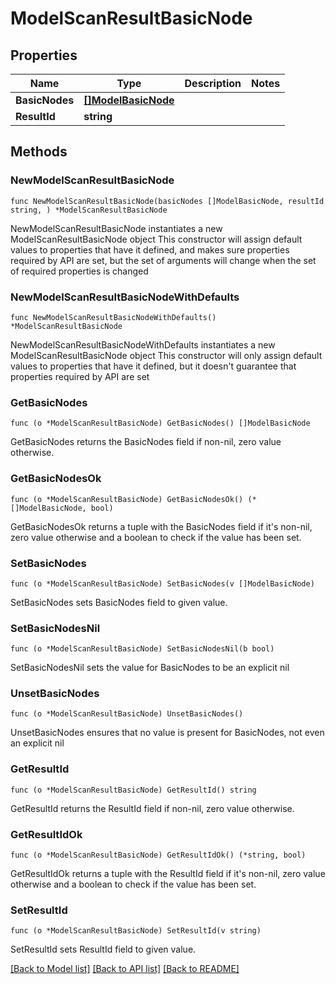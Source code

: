# ModelScanResultBasicNode

## Properties

Name | Type | Description | Notes
------------ | ------------- | ------------- | -------------
**BasicNodes** | [**[]ModelBasicNode**](ModelBasicNode.md) |  | 
**ResultId** | **string** |  | 

## Methods

### NewModelScanResultBasicNode

`func NewModelScanResultBasicNode(basicNodes []ModelBasicNode, resultId string, ) *ModelScanResultBasicNode`

NewModelScanResultBasicNode instantiates a new ModelScanResultBasicNode object
This constructor will assign default values to properties that have it defined,
and makes sure properties required by API are set, but the set of arguments
will change when the set of required properties is changed

### NewModelScanResultBasicNodeWithDefaults

`func NewModelScanResultBasicNodeWithDefaults() *ModelScanResultBasicNode`

NewModelScanResultBasicNodeWithDefaults instantiates a new ModelScanResultBasicNode object
This constructor will only assign default values to properties that have it defined,
but it doesn't guarantee that properties required by API are set

### GetBasicNodes

`func (o *ModelScanResultBasicNode) GetBasicNodes() []ModelBasicNode`

GetBasicNodes returns the BasicNodes field if non-nil, zero value otherwise.

### GetBasicNodesOk

`func (o *ModelScanResultBasicNode) GetBasicNodesOk() (*[]ModelBasicNode, bool)`

GetBasicNodesOk returns a tuple with the BasicNodes field if it's non-nil, zero value otherwise
and a boolean to check if the value has been set.

### SetBasicNodes

`func (o *ModelScanResultBasicNode) SetBasicNodes(v []ModelBasicNode)`

SetBasicNodes sets BasicNodes field to given value.


### SetBasicNodesNil

`func (o *ModelScanResultBasicNode) SetBasicNodesNil(b bool)`

 SetBasicNodesNil sets the value for BasicNodes to be an explicit nil

### UnsetBasicNodes
`func (o *ModelScanResultBasicNode) UnsetBasicNodes()`

UnsetBasicNodes ensures that no value is present for BasicNodes, not even an explicit nil
### GetResultId

`func (o *ModelScanResultBasicNode) GetResultId() string`

GetResultId returns the ResultId field if non-nil, zero value otherwise.

### GetResultIdOk

`func (o *ModelScanResultBasicNode) GetResultIdOk() (*string, bool)`

GetResultIdOk returns a tuple with the ResultId field if it's non-nil, zero value otherwise
and a boolean to check if the value has been set.

### SetResultId

`func (o *ModelScanResultBasicNode) SetResultId(v string)`

SetResultId sets ResultId field to given value.



[[Back to Model list]](../README.md#documentation-for-models) [[Back to API list]](../README.md#documentation-for-api-endpoints) [[Back to README]](../README.md)


